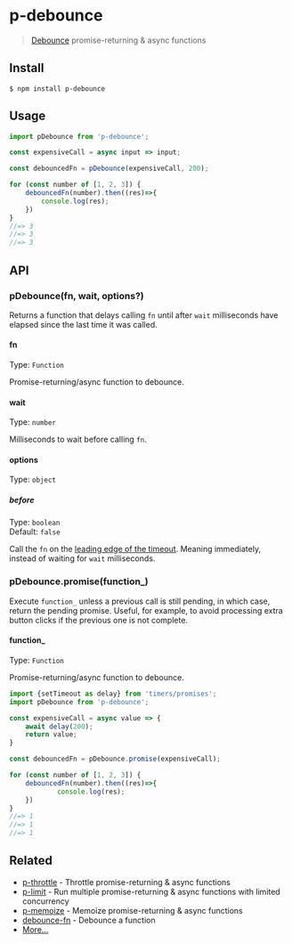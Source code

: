 # p-debounce

> [Debounce](https://css-tricks.com/debouncing-throttling-explained-examples/) promise-returning & async functions

## Install

```
$ npm install p-debounce
```

## Usage

```js
import pDebounce from 'p-debounce';

const expensiveCall = async input => input;

const debouncedFn = pDebounce(expensiveCall, 200);

for (const number of [1, 2, 3]) {
	debouncedFn(number).then((res)=>{
		console.log(res);
	})
}
//=> 3
//=> 3
//=> 3
```

## API

### pDebounce(fn, wait, options?)

Returns a function that delays calling `fn` until after `wait` milliseconds have elapsed since the last time it was called.

#### fn

Type: `Function`

Promise-returning/async function to debounce.

#### wait

Type: `number`

Milliseconds to wait before calling `fn`.

#### options

Type: `object`

##### before

Type: `boolean`\
Default: `false`

Call the `fn` on the [leading edge of the timeout](https://css-tricks.com/debouncing-throttling-explained-examples/#article-header-id-1). Meaning immediately, instead of waiting for `wait` milliseconds.

### pDebounce.promise(function_)

Execute `function_` unless a previous call is still pending, in which case, return the pending promise. Useful, for example, to avoid processing extra button clicks if the previous one is not complete.

#### function_

Type: `Function`

Promise-returning/async function to debounce.

```js
import {setTimeout as delay} from 'timers/promises';
import pDebounce from 'p-debounce';

const expensiveCall = async value => {
	await delay(200);
	return value;
}

const debouncedFn = pDebounce.promise(expensiveCall);

for (const number of [1, 2, 3]) {
	debouncedFn(number).then((res)=>{
	        console.log(res);
	})
}
//=> 1
//=> 1
//=> 1
```

## Related

- [p-throttle](https://github.com/sindresorhus/p-throttle) - Throttle promise-returning & async functions
- [p-limit](https://github.com/sindresorhus/p-limit) - Run multiple promise-returning & async functions with limited concurrency
- [p-memoize](https://github.com/sindresorhus/p-memoize) - Memoize promise-returning & async functions
- [debounce-fn](https://github.com/sindresorhus/debounce-fn) - Debounce a function
- [More…](https://github.com/sindresorhus/promise-fun)
